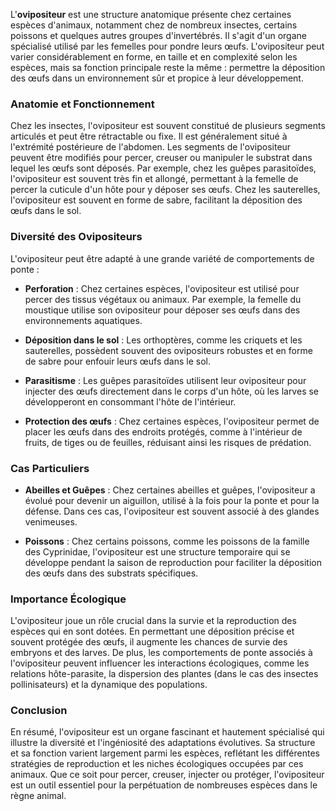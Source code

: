 L'**ovipositeur** est une structure anatomique présente chez certaines espèces d'animaux, notamment chez de nombreux insectes, certains poissons et quelques autres groupes d'invertébrés. Il s'agit d'un organe spécialisé utilisé par les femelles pour pondre leurs œufs. L'ovipositeur peut varier considérablement en forme, en taille et en complexité selon les espèces, mais sa fonction principale reste la même : permettre la déposition des œufs dans un environnement sûr et propice à leur développement.

### Anatomie et Fonctionnement

Chez les insectes, l'ovipositeur est souvent constitué de plusieurs segments articulés et peut être rétractable ou fixe. Il est généralement situé à l'extrémité postérieure de l'abdomen. Les segments de l'ovipositeur peuvent être modifiés pour percer, creuser ou manipuler le substrat dans lequel les œufs sont déposés. Par exemple, chez les guêpes parasitoïdes, l'ovipositeur est souvent très fin et allongé, permettant à la femelle de percer la cuticule d'un hôte pour y déposer ses œufs. Chez les sauterelles, l'ovipositeur est souvent en forme de sabre, facilitant la déposition des œufs dans le sol.

### Diversité des Ovipositeurs

L'ovipositeur peut être adapté à une grande variété de comportements de ponte :

- **Perforation** : Chez certaines espèces, l'ovipositeur est utilisé pour percer des tissus végétaux ou animaux. Par exemple, la femelle du moustique utilise son ovipositeur pour déposer ses œufs dans des environnements aquatiques.
  
- **Déposition dans le sol** : Les orthoptères, comme les criquets et les sauterelles, possèdent souvent des ovipositeurs robustes et en forme de sabre pour enfouir leurs œufs dans le sol.

- **Parasitisme** : Les guêpes parasitoïdes utilisent leur ovipositeur pour injecter des œufs directement dans le corps d'un hôte, où les larves se développeront en consommant l'hôte de l'intérieur.

- **Protection des œufs** : Chez certaines espèces, l'ovipositeur permet de placer les œufs dans des endroits protégés, comme à l'intérieur de fruits, de tiges ou de feuilles, réduisant ainsi les risques de prédation.

### Cas Particuliers

- **Abeilles et Guêpes** : Chez certaines abeilles et guêpes, l'ovipositeur a évolué pour devenir un aiguillon, utilisé à la fois pour la ponte et pour la défense. Dans ces cas, l'ovipositeur est souvent associé à des glandes venimeuses.

- **Poissons** : Chez certains poissons, comme les poissons de la famille des Cyprinidae, l'ovipositeur est une structure temporaire qui se développe pendant la saison de reproduction pour faciliter la déposition des œufs dans des substrats spécifiques.

### Importance Écologique

L'ovipositeur joue un rôle crucial dans la survie et la reproduction des espèces qui en sont dotées. En permettant une déposition précise et souvent protégée des œufs, il augmente les chances de survie des embryons et des larves. De plus, les comportements de ponte associés à l'ovipositeur peuvent influencer les interactions écologiques, comme les relations hôte-parasite, la dispersion des plantes (dans le cas des insectes pollinisateurs) et la dynamique des populations.

### Conclusion

En résumé, l'ovipositeur est un organe fascinant et hautement spécialisé qui illustre la diversité et l'ingéniosité des adaptations évolutives. Sa structure et sa fonction varient largement parmi les espèces, reflétant les différentes stratégies de reproduction et les niches écologiques occupées par ces animaux. Que ce soit pour percer, creuser, injecter ou protéger, l'ovipositeur est un outil essentiel pour la perpétuation de nombreuses espèces dans le règne animal.